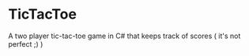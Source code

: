 # TicTacToe
 A two player tic-tac-toe game in C# that keeps track of scores ( it's not perfect ;) )
